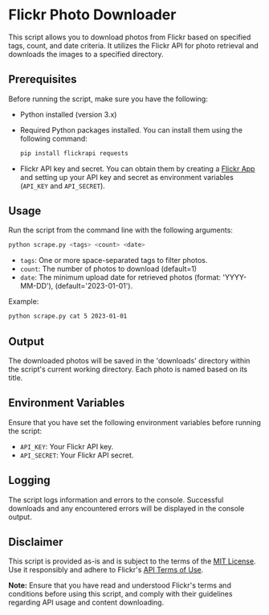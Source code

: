 # Flickr Photo Downloader

This script allows you to download photos from Flickr based on specified tags, count, and date criteria. It utilizes the Flickr API for photo retrieval and downloads the images to a specified directory.

## Prerequisites

Before running the script, make sure you have the following:

- Python installed (version 3.x)
- Required Python packages installed. You can install them using the following command:

  ```bash
  pip install flickrapi requests
  ```

- Flickr API key and secret. You can obtain them by creating a [Flickr App](https://www.flickr.com/services/apps/create/) and setting up your API key and secret as environment variables (`API_KEY` and `API_SECRET`).

## Usage

Run the script from the command line with the following arguments:

```bash
python scrape.py <tags> <count> <date>
```

- `tags`: One or more space-separated tags to filter photos.
- `count`: The number of photos to download (default=1)
- `date`: The minimum upload date for retrieved photos (format: 'YYYY-MM-DD'), (default='2023-01-01').

Example:

```bash
python scrape.py cat 5 2023-01-01
```

## Output

The downloaded photos will be saved in the 'downloads' directory within the script's current working directory. Each photo is named based on its title.

## Environment Variables

Ensure that you have set the following environment variables before running the script:

- `API_KEY`: Your Flickr API key.
- `API_SECRET`: Your Flickr API secret.

## Logging

The script logs information and errors to the console. Successful downloads and any encountered errors will be displayed in the console output.

## Disclaimer

This script is provided as-is and is subject to the terms of the [MIT License](LICENSE). Use it responsibly and adhere to Flickr's [API Terms of Use](https://www.flickr.com/services/developer/api/).

**Note:** Ensure that you have read and understood Flickr's terms and conditions before using this script, and comply with their guidelines regarding API usage and content downloading.